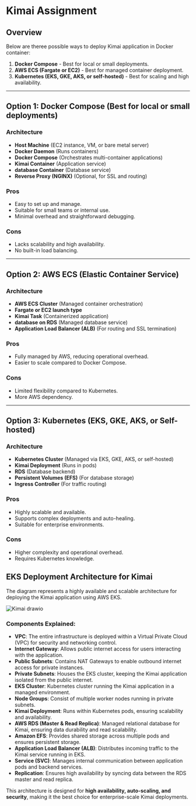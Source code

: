 # Kimai Assignment

## Overview
Below are theree possible ways to deploy Kimai application in Docker container:
1. **Docker Compose** - Best for local or small deployments.
2. **AWS ECS (Fargate or EC2)** - Best for managed container deployment.
3. **Kubernetes (EKS, GKE, AKS, or self-hosted)** - Best for scaling and high availability.

---

## Option 1: Docker Compose (Best for local or small deployments)
### **Architecture**
- **Host Machine** (EC2 instance, VM, or bare metal server)
- **Docker Daemon** (Runs containers)
- **Docker Compose** (Orchestrates multi-container applications)
- **Kimai Container** (Application service)
- **database Container** (Database service)
- **Reverse Proxy (NGINX)** (Optional, for SSL and routing)

### **Pros**
- Easy to set up and manage.
- Suitable for small teams or internal use.
- Minimal overhead and straightforward debugging.

### **Cons**
- Lacks scalability and high availability.
- No built-in load balancing.

---

## Option 2: AWS ECS (Elastic Container Service)
### **Architecture**
- **AWS ECS Cluster** (Managed container orchestration)
- **Fargate or EC2 launch type**
- **Kimai Task** (Containerized application)
- **database on RDS** (Managed database service)
- **Application Load Balancer (ALB)** (For routing and SSL termination)

### **Pros**
- Fully managed by AWS, reducing operational overhead.
- Easier to scale compared to Docker Compose.

### **Cons**
- Limited flexibility compared to Kubernetes.
- More AWS dependency.

---

## Option 3: Kubernetes (EKS, GKE, AKS, or Self-hosted)
### **Architecture**
- **Kubernetes Cluster** (Managed via EKS, GKE, AKS, or self-hosted)
- **Kimai Deployment** (Runs in pods)
- **RDS** (Database backend)
- **Persistent Volumes (EFS)** (For database storage)
- **Ingress Controller** (For traffic routing)

### **Pros**
- Highly scalable and available.
- Supports complex deployments and auto-healing.
- Suitable for enterprise environments.

### **Cons**
- Higher complexity and operational overhead.
- Requires Kubernetes knowledge.


## EKS Deployment Architecture for Kimai
The diagram represents a highly available and scalable architecture for deploying the Kimai application using AWS EKS.

![Kimai drawio](https://github.com/user-attachments/assets/b3623e4c-14e7-4c9f-9707-f47d3dacfa36)


### **Components Explained:**
- **VPC**: The entire infrastructure is deployed within a Virtual Private Cloud (VPC) for security and networking control.
- **Internet Gateway**: Allows public internet access for users interacting with the application.
- **Public Subnets**: Contains NAT Gateways to enable outbound internet access for private instances.
- **Private Subnets**: Houses the EKS cluster, keeping the Kimai application isolated from the public internet.
- **EKS Cluster**: Kubernetes cluster running the Kimai application in a managed environment.
- **Node Groups**: Consist of multiple worker nodes running in private subnets.
- **Kimai Deployment**: Runs within Kubernetes pods, ensuring scalability and availability.
- **AWS RDS (Master & Read Replica)**: Managed relational database for Kimai, ensuring data durability and read scalability.
- **Amazon EFS**: Provides shared storage across multiple pods and ensures persistent storage.
- **Application Load Balancer (ALB)**: Distributes incoming traffic to the Kimai service running in EKS.
- **Service (SVC)**: Manages internal communication between application pods and backend services.
- **Replication**: Ensures high availability by syncing data between the RDS master and read replica.

This architecture is designed for **high availability, auto-scaling, and security**, making it the best choice for enterprise-scale Kimai deployments.


